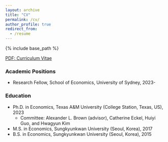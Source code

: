 ```yaml
---
layout: archive
title: "CV"
permalink: /cv/
author_profile: true
redirect_from:
  - /resume
---
```


{% include base_path %}

[PDF: Curriculum Vitae](https://hyundamje.github.io/papers/cv_je.pdf)

### Academic Positions
* Research Fellow, School of Economics, University of Sydney, 2023-
  
### Education
* Ph.D. in Economics, Texas A&M University (College Station, Texas, US), 2023   
   * Committee: Alexander L. Brown (advisor), Catherine Eckel, Huiyi Guo, and Hwagyun Kim
* M.S. in Economics, Sungkyunkwan University (Seoul, Korea), 2017
* B.S. in Economics, Sungkyunkwan University (Seoul, Korea), 2015


